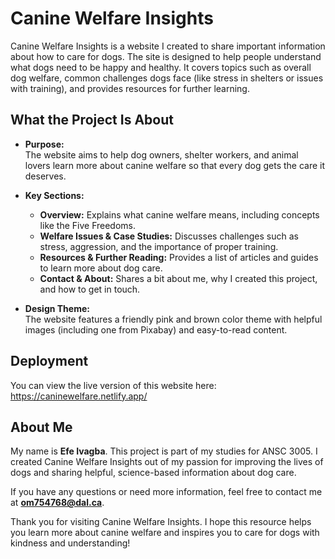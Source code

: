 # Canine Welfare Insights

Canine Welfare Insights is a website I created to share important information about how to care for dogs. The site is designed to help people understand what dogs need to be happy and healthy. It covers topics such as overall dog welfare, common challenges dogs face (like stress in shelters or issues with training), and provides resources for further learning.

## What the Project Is About

- **Purpose:**  
  The website aims to help dog owners, shelter workers, and animal lovers learn more about canine welfare so that every dog gets the care it deserves.

- **Key Sections:**  
  - **Overview:** Explains what canine welfare means, including concepts like the Five Freedoms.  
  - **Welfare Issues & Case Studies:** Discusses challenges such as stress, aggression, and the importance of proper training.  
  - **Resources & Further Reading:** Provides a list of articles and guides to learn more about dog care.  
  - **Contact & About:** Shares a bit about me, why I created this project, and how to get in touch.

- **Design Theme:**  
  The website features a friendly pink and brown color theme with helpful images (including one from Pixabay) and easy-to-read content.

## Deployment

You can view the live version of this website here:  
https://caninewelfare.netlify.app/

## About Me

My name is **Efe Ivagba**. This project is part of my studies for ANSC 3005. I created Canine Welfare Insights out of my passion for improving the lives of dogs and sharing helpful, science-based information about dog care.

If you have any questions or need more information, feel free to contact me at **om754768@dal.ca**.

Thank you for visiting Canine Welfare Insights. I hope this resource helps you learn more about canine welfare and inspires you to care for dogs with kindness and understanding!
